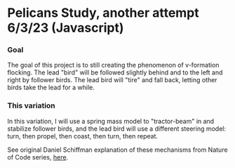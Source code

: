 # Pelicans Study, another attempt 6/3/23 (Javascript)

### Goal

The goal of this project is to still creating the phenomenon of
v-formation flocking. The lead "bird" will be followed slightly behind
and to the left and right by follower birds.  The lead bird will
"tire" and fall back, letting other birds take the lead for a while.

### This variation

In this variation, I will use a spring mass model to "tractor-beam" in and stabilize follower birds,
and the lead bird will use a different steering model: turn, then propel, then coast, then turn, then repeat.

See original Daniel Schiffman explanation of these mechanisms from
Nature of Code series,
[here](https://www.youtube.com/watch?v=ujsR2vcJlLk).


